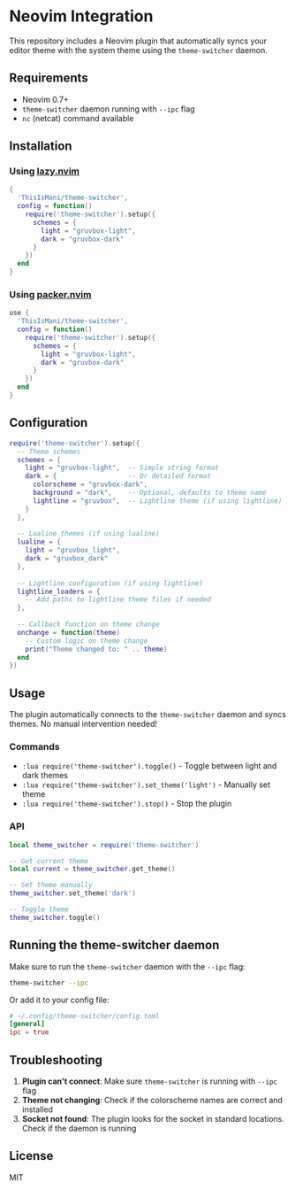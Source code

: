 # Neovim Integration

This repository includes a Neovim plugin that automatically syncs your editor theme with the system theme using the `theme-switcher` daemon.

## Requirements

- Neovim 0.7+
- `theme-switcher` daemon running with `--ipc` flag
- `nc` (netcat) command available

## Installation

### Using [lazy.nvim](https://github.com/folke/lazy.nvim)

```lua
{
  'ThisIsMani/theme-switcher',
  config = function()
    require('theme-switcher').setup({
      schemes = {
        light = "gruvbox-light",
        dark = "gruvbox-dark"
      }
    })
  end
}
```

### Using [packer.nvim](https://github.com/wbthomason/packer.nvim)

```lua
use {
  'ThisIsMani/theme-switcher',
  config = function()
    require('theme-switcher').setup({
      schemes = {
        light = "gruvbox-light", 
        dark = "gruvbox-dark"
      }
    })
  end
}
```

## Configuration

```lua
require('theme-switcher').setup({
  -- Theme schemes
  schemes = {
    light = "gruvbox-light",  -- Simple string format
    dark = {                  -- Or detailed format
      colorscheme = "gruvbox-dark",
      background = "dark",    -- Optional, defaults to theme name
      lightline = "gruvbox",  -- Lightline theme (if using lightline)
    }
  },
  
  -- Lualine themes (if using lualine)
  lualine = {
    light = "gruvbox_light",
    dark = "gruvbox_dark"
  },
  
  -- Lightline configuration (if using lightline)
  lightline_loaders = {
    -- Add paths to lightline theme files if needed
  },
  
  -- Callback function on theme change
  onchange = function(theme)
    -- Custom logic on theme change
    print("Theme changed to: " .. theme)
  end
})
```

## Usage

The plugin automatically connects to the `theme-switcher` daemon and syncs themes. No manual intervention needed!

### Commands

- `:lua require('theme-switcher').toggle()` - Toggle between light and dark themes
- `:lua require('theme-switcher').set_theme('light')` - Manually set theme
- `:lua require('theme-switcher').stop()` - Stop the plugin

### API

```lua
local theme_switcher = require('theme-switcher')

-- Get current theme
local current = theme_switcher.get_theme()

-- Set theme manually
theme_switcher.set_theme('dark')

-- Toggle theme
theme_switcher.toggle()
```

## Running the theme-switcher daemon

Make sure to run the `theme-switcher` daemon with the `--ipc` flag:

```bash
theme-switcher --ipc
```

Or add it to your config file:

```toml
# ~/.config/theme-switcher/config.toml
[general]
ipc = true
```

## Troubleshooting

1. **Plugin can't connect**: Make sure `theme-switcher` is running with `--ipc` flag
2. **Theme not changing**: Check if the colorscheme names are correct and installed
3. **Socket not found**: The plugin looks for the socket in standard locations. Check if the daemon is running

## License

MIT